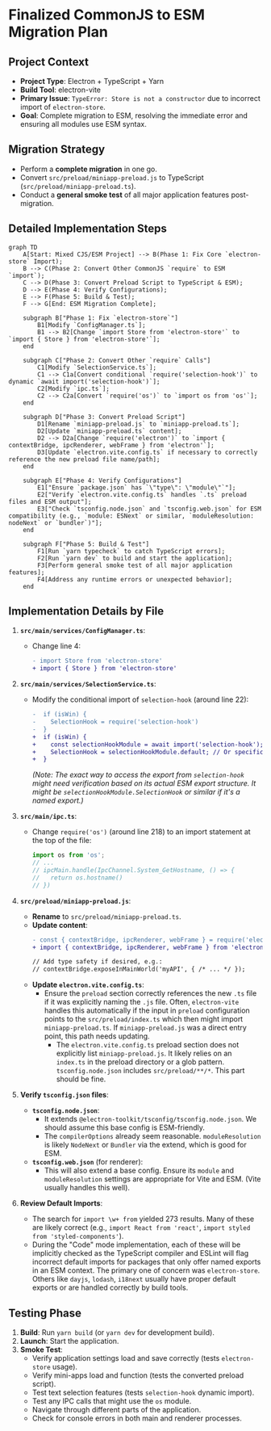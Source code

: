 # Finalized CommonJS to ESM Migration Plan

## Project Context
- **Project Type**: Electron + TypeScript + Yarn
- **Build Tool**: electron-vite
- **Primary Issue**: `TypeError: Store is not a constructor` due to incorrect import of `electron-store`.
- **Goal**: Complete migration to ESM, resolving the immediate error and ensuring all modules use ESM syntax.

## Migration Strategy
- Perform a **complete migration** in one go.
- Convert `src/preload/miniapp-preload.js` to TypeScript (`src/preload/miniapp-preload.ts`).
- Conduct a **general smoke test** of all major application features post-migration.

## Detailed Implementation Steps

```mermaid
graph TD
    A[Start: Mixed CJS/ESM Project] --> B(Phase 1: Fix Core `electron-store` Import);
    B --> C(Phase 2: Convert Other CommonJS `require` to ESM `import`);
    C --> D(Phase 3: Convert Preload Script to TypeScript & ESM);
    D --> E(Phase 4: Verify Configurations);
    E --> F(Phase 5: Build & Test);
    F --> G[End: ESM Migration Complete];

    subgraph B["Phase 1: Fix `electron-store`"]
        B1[Modify `ConfigManager.ts`];
        B1 --> B2[Change `import Store from 'electron-store'` to `import { Store } from 'electron-store'`];
    end

    subgraph C["Phase 2: Convert Other `require` Calls"]
        C1[Modify `SelectionService.ts`];
        C1 --> C1a[Convert conditional `require('selection-hook')` to dynamic `await import('selection-hook')`];
        C2[Modify `ipc.ts`];
        C2 --> C2a[Convert `require('os')` to `import os from 'os'`];
    end

    subgraph D["Phase 3: Convert Preload Script"]
        D1[Rename `miniapp-preload.js` to `miniapp-preload.ts`];
        D2[Update `miniapp-preload.ts` content];
        D2 --> D2a[Change `require('electron')` to `import { contextBridge, ipcRenderer, webFrame } from 'electron'`];
        D3[Update `electron.vite.config.ts` if necessary to correctly reference the new preload file name/path];
    end
    
    subgraph E["Phase 4: Verify Configurations"]
        E1["Ensure `package.json` has `\"type\": \"module\"`"];
        E2["Verify `electron.vite.config.ts` handles `.ts` preload files and ESM output"];
        E3["Check `tsconfig.node.json` and `tsconfig.web.json` for ESM compatibility (e.g., `module: ESNext` or similar, `moduleResolution: nodeNext` or `bundler`)"];
    end

    subgraph F["Phase 5: Build & Test"]
        F1[Run `yarn typecheck` to catch TypeScript errors];
        F2[Run `yarn dev` to build and start the application];
        F3[Perform general smoke test of all major application features];
        F4[Address any runtime errors or unexpected behavior];
    end
```

## Implementation Details by File

1.  **`src/main/services/ConfigManager.ts`**:
    *   Change line 4:
        ```diff
        - import Store from 'electron-store'
        + import { Store } from 'electron-store'
        ```

2.  **`src/main/services/SelectionService.ts`**:
    *   Modify the conditional import of `selection-hook` (around line 22):
        ```diff
        -  if (isWin) {
        -    SelectionHook = require('selection-hook')
        -  }
        +  if (isWin) {
        +    const selectionHookModule = await import('selection-hook');
        +    SelectionHook = selectionHookModule.default; // Or specific named export if applicable
        +  }
        ```
        *(Note: The exact way to access the export from `selection-hook` might need verification based on its actual ESM export structure. It might be `selectionHookModule.SelectionHook` or similar if it's a named export.)*

3.  **`src/main/ipc.ts`**:
    *   Change `require('os')` (around line 218) to an import statement at the top of the file:
        ```typescript
        import os from 'os';
        // ...
        // ipcMain.handle(IpcChannel.System_GetHostname, () => {
        //   return os.hostname()
        // })
        ```

4.  **`src/preload/miniapp-preload.js`**:
    *   **Rename** to `src/preload/miniapp-preload.ts`.
    *   **Update content**:
        ```diff
        - const { contextBridge, ipcRenderer, webFrame } = require('electron')
        + import { contextBridge, ipcRenderer, webFrame } from 'electron'
        
        // Add type safety if desired, e.g.:
        // contextBridge.exposeInMainWorld('myAPI', { /* ... */ });
        ```
    *   **Update `electron.vite.config.ts`**:
        *   Ensure the `preload` section correctly references the new `.ts` file if it was explicitly naming the `.js` file. Often, `electron-vite` handles this automatically if the input in `preload` configuration points to the `src/preload/index.ts` which then might import `miniapp-preload.ts`. If `miniapp-preload.js` was a direct entry point, this path needs updating.
            *   The `electron.vite.config.ts` preload section does not explicitly list `miniapp-preload.js`. It likely relies on an `index.ts` in the preload directory or a glob pattern. `tsconfig.node.json` includes `src/preload/**/*`. This part should be fine.

5.  **Verify `tsconfig.json` files**:
    *   **`tsconfig.node.json`**:
        *   It extends `@electron-toolkit/tsconfig/tsconfig.node.json`. We should assume this base config is ESM-friendly.
        *   The `compilerOptions` already seem reasonable. `moduleResolution` is likely `NodeNext` or `Bundler` via the extend, which is good for ESM.
    *   **`tsconfig.web.json`** (for renderer):
        *   This will also extend a base config. Ensure its `module` and `moduleResolution` settings are appropriate for Vite and ESM. (Vite usually handles this well).

6.  **Review Default Imports**:
    *   The search for `import \w+ from` yielded 273 results. Many of these are likely correct (e.g., `import React from 'react'`, `import styled from 'styled-components'`).
    *   During the "Code" mode implementation, each of these will be implicitly checked as the TypeScript compiler and ESLint will flag incorrect default imports for packages that only offer named exports in an ESM context. The primary one of concern was `electron-store`. Others like `dayjs`, `lodash`, `i18next` usually have proper default exports or are handled correctly by build tools.

## Testing Phase
1.  **Build**: Run `yarn build` (or `yarn dev` for development build).
2.  **Launch**: Start the application.
3.  **Smoke Test**:
    *   Verify application settings load and save correctly (tests `electron-store` usage).
    *   Verify mini-apps load and function (tests the converted preload script).
    *   Test text selection features (tests `selection-hook` dynamic import).
    *   Test any IPC calls that might use the `os` module.
    *   Navigate through different parts of the application.
    *   Check for console errors in both main and renderer processes.